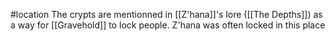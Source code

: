 #location 
The crypts are mentionned in [[Z'hana]]'s lore ([[The Depths]]) as a way for [[Gravehold]] to lock people.
Z'hana was often locked in this place
